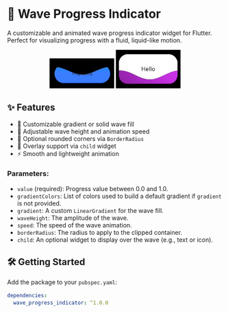 # 🌊 Wave Progress Indicator

A customizable and animated wave progress indicator widget for Flutter. Perfect for visualizing progress with a fluid, liquid-like motion.

<p align="center">
  <img src="https://raw.githubusercontent.com/MuntasirAsif/wave_progress_indicator/main/asset/preview-1.gif" width="30%"  alt=""/>
  <img src="https://raw.githubusercontent.com/MuntasirAsif/wave_progress_indicator/main/asset/preview-2.gif" width="30%"  alt=""/>
</p>


## ✨ Features

- 🎨 Customizable gradient or solid wave fill
- 🌊 Adjustable wave height and animation speed
- 🧱 Optional rounded corners via `BorderRadius`
- 🧩 Overlay support via `child` widget
- ⚡ Smooth and lightweight animation

### Parameters:
- `value` (required): Progress value between 0.0 and 1.0.
- `gradientColors`: List of colors used to build a default gradient if `gradient` is not provided.
- `gradient`: A custom `LinearGradient` for the wave fill.
- `waveHeight`: The amplitude of the wave.
- `speed`: The speed of the wave animation.
- `borderRadius`: The radius to apply to the clipped container.
- `child`: An optional widget to display over the wave (e.g., text or icon).

## 🛠 Getting Started

Add the package to your `pubspec.yaml`:

```yaml
dependencies:
  wave_progress_indicator: ^1.0.0
